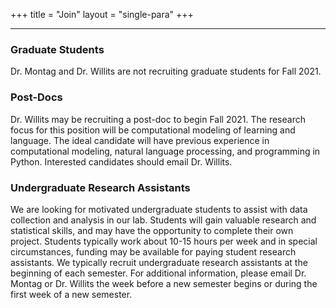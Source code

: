 +++
title = "Join"
layout = "single-para"
+++

---

### Graduate Students
Dr. Montag and Dr. Willits are not recruiting graduate students for Fall 2021.

### Post-Docs
Dr. Willits may be recruiting a post-doc to begin Fall 2021. The research focus for this position will be computational modeling of learning and language. The ideal candidate will have previous experience in computational modeling, natural language processing, and programming in Python. Interested candidates should email Dr. Willits.

### Undergraduate Research Assistants
We are looking for motivated undergraduate students to assist with data collection and analysis in our lab. Students will gain valuable research and statistical skills, and may have the opportunity to complete their own project. Students typically work about 10-15 hours per week and in special circumstances, 
funding may be available for paying student research assistants. We typically recruit undergraduate research assistants at the beginning of each semester.
For additional information, please email Dr. Montag or Dr. Willits the week before a new semester begins or during the first week of a new semester.

<!--- ### Hourly Undergraduate or Post-Baccalaureate Research Assistants (Paid)
We are looking for a few undergraduates or recent graduates with special skills who may be interested in working in the lab for 10-30 hours per week for pay. These skills include coding proficiency in at least one of the following: Python, SQL, web development, or game programming (iOS and/or Unity). We are also looking for individuals with experience transcribing natural language recordings. For additional information, please email Dr. Montag or Dr. Willits.
--->